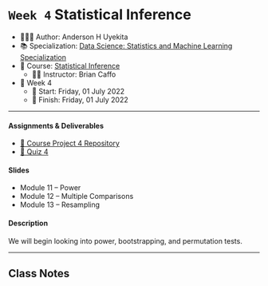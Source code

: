 `Week 4` Statistical Inference
================

-   👨🏻‍💻 Author: Anderson H Uyekita
-   📚 Specialization: <a
    href="https://www.coursera.org/specializations/data-science-statistics-machine-learning"
    target="_blank" rel="noopener">Data Science: Statistics and Machine
    Learning Specialization</a>
-   📖 Course:
    <a href="https://www.coursera.org/learn/statistical-inference"
    target="_blank" rel="noopener">Statistical Inference</a>
    -   🧑‍🏫 Instructor: Brian Caffo
-   📆 Week 4
    -   🚦 Start: Friday, 01 July 2022
    -   🏁 Finish: Friday, 01 July 2022

------------------------------------------------------------------------

#### Assignments & Deliverables

-   [🚀 Course Project 4
    Repository](https://github.com/AndersonUyekita/statistical-inference_course-project-4)
-   [📝 Quiz 4](./quiz-4_statistical-inference.md)

#### Slides

-   Module 11 – Power
-   Module 12 – Multiple Comparisons
-   Module 13 – Resampling

#### Description

We will begin looking into power, bootstrapping, and permutation tests.

------------------------------------------------------------------------

## Class Notes
